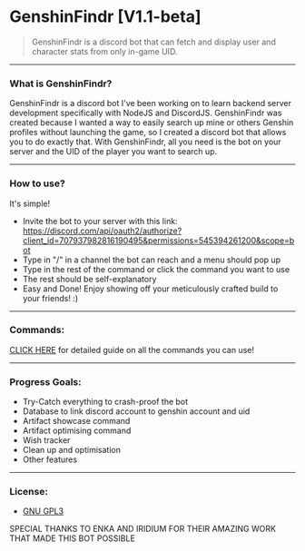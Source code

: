 # GenshinFindr [V1.1-beta]
> GenshinFindr is a discord bot that can fetch and display user and character stats from only in-game UID.

---

### What is GenshinFindr?
GenshinFindr is a discord bot I've been working on to learn backend server development specifically with NodeJS and DiscordJS.
GenshinFindr was created because I wanted a way to easily search up mine or others Genshin profiles without launching the game,
so I created a discord bot that allows you to do exactly that. With GenshinFindr, all you need is the bot on your server and the UID of the player you want to search up.

---

### How to use?
It's simple!
- Invite the bot to your server with this link:  
https://discord.com/api/oauth2/authorize?client_id=707937982816190495&permissions=545394261200&scope=bot
- Type in "/" in a channel the bot can reach and a menu should pop up
- Type in the rest of the command or click the command you want to use
- The rest should be self-explanatory
- Easy and Done! Enjoy showing off your meticulously crafted build to your friends! :)

---

### Commands:
[CLICK HERE](READMEs/COMMANDHELP.md) for detailed guide on all the commands you can use!

---

### Progress Goals:
- Try-Catch everything to crash-proof the bot
- Database to link discord account to genshin account and uid
- Artifact showcase command
- Artifact optimising command
- Wish tracker
- Clean up and optimisation
- Other features

---

### License:
- [GNU GPL3](LICENSE)

SPECIAL THANKS TO ENKA AND IRIDIUM FOR THEIR AMAZING WORK THAT MADE THIS BOT POSSIBLE

